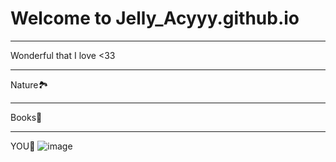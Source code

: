 # Welcome to Jelly_Acyyy.github.io
- - - 
Wonderful that I love <33 
- - -
Nature🏞
- - -
Books📔
- - -
YOU💋
![image](https://user-images.githubusercontent.com/118231182/202070466-a22e5d7c-d1a1-4cb7-b1ab-8a3feb44484a.png)
